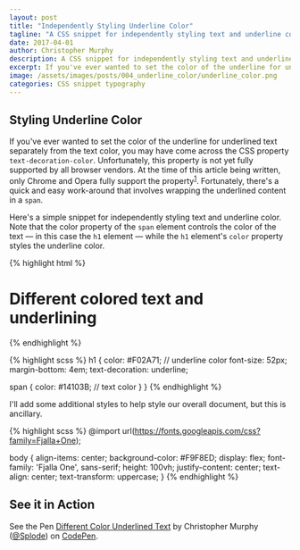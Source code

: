 ```yaml
---
layout: post
title: "Independently Styling Underline Color"
tagline: "A CSS snippet for independently styling text and underline color."
date: 2017-04-01
author: Christopher Murphy
description: A CSS snippet for independently styling text and underline color.
excerpt: If you've ever wanted to set the color of the underline for underlined text separately from the text color, you may have come across the CSS property `text-decoration-color`. Unfortunately, this property is not yet fully supported by all browser vendors.
image: /assets/images/posts/004_underline_color/underline_color.png
categories: CSS snippet typography
---
```


## Styling Underline Color
If you've ever wanted to set the color of the underline for underlined text separately from the text color, you may have come across the CSS property `text-decoration-color`. Unfortunately, this property is not yet fully supported by all browser vendors. At the time of this article being written, only Chrome and Opera fully support the property<sup>[1][1]</sup>. Fortunately, there's a quick and easy work-around that involves wrapping the underlined content in a `span`.

Here's a simple snippet for independently styling text and underline color. Note that the color property of the `span` element controls the color of the text — in this case the `h1` element — while the `h1` element's `color` property styles the underline color.

{% highlight html %}
<h1><span>Different colored text and underlining</span></h1>
{% endhighlight %}

{% highlight scss %}
h1 {
  color: #F02A71; // underline color
  font-size: 52px;
  margin-bottom: 4em;
  text-decoration: underline;

  span {
    color: #14103B; // text color
  }
}
{% endhighlight %}

I'll add some additional styles to help style our overall document, but this is ancillary.

{% highlight scss %}
@import url(https://fonts.googleapis.com/css?family=Fjalla+One);

body {
  align-items: center;
  background-color: #F9F8ED;
  display: flex;
  font-family: 'Fjalla One', sans-serif;
  height: 100vh;
  justify-content: center;
  text-align: center;
  text-transform: uppercase;
}
{% endhighlight %}

## See it in Action

<p data-height="495" data-theme-id="0" data-slug-hash="mVrVMR" data-default-tab="result" data-user="Splode" data-embed-version="2" data-pen-title="Different Color Underlined Text" class="codepen">See the Pen <a href="http://codepen.io/Splode/pen/mVrVMR/">Different Color Underlined Text</a> by Christopher Murphy (<a href="http://codepen.io/Splode">@Splode</a>) on <a href="http://codepen.io">CodePen</a>.</p>
<script async src="https://production-assets.codepen.io/assets/embed/ei.js"></script>

[1]: http://caniuse.com/#search=text-decoration-color "caniuse.com - text-decoration-color"

